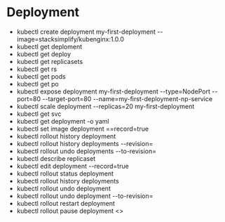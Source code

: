 # Deployment 
- kubectl create deployment my-first-deployment --image=stacksimplify/kubenginx:1.0.0
- kubectl get deploment
- kubectl get deploy
- kubectl get replicasets
- kubectl get rs
- kubectl get pods
- kubectl get po
- kubectl expose deployment my-first-deployment --type=NodePort --port=80 --target-port=80 --name=my-first-deployment-np-service
- kubectl scale deployment --replicas=20 my-first-deployment 
- kubectl get svc
- kubectl get deployment <deployment-name> -o yaml
- kubectl set image deployment <deployment-name> <container-name>=<container-image>=record=true
- kubectl rollout history deployment
- kubectl rollout history deployments <deployment-name> --revision=<Number>
- kubectl rollout undo deployments <deployment-name> --to-revision=<Number>
- kubectl describe replicaset <replicaset-namen>
- kubectl edit deployment <deployment-name> --record=true
- kubectl rollout status deployment <my-frist-deployment>
- kubectl rollout history deployments <deployment-Name>
- kubectl rollout undo deployment <deployment-name>
- kubectl rollout undo deployment <deploymemt-name> --to-revision=<number>
- kubectl rollout restart deployment <deploy-name>
- kubectl rollout pause deployment <>